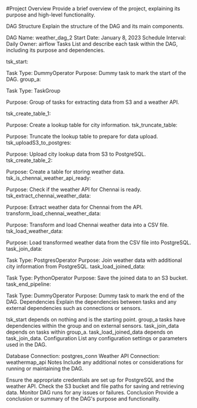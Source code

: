 #Project Overview
Provide a brief overview of the project, explaining its purpose and high-level functionality.

DAG Structure
Explain the structure of the DAG and its main components.

DAG Name: weather_dag_2
Start Date: January 8, 2023
Schedule Interval: Daily
Owner: airflow
Tasks
List and describe each task within the DAG, including its purpose and dependencies.

tsk_start:

Task Type: DummyOperator
Purpose: Dummy task to mark the start of the DAG.
group_a:

Task Type: TaskGroup

Purpose: Group of tasks for extracting data from S3 and a weather API.

tsk_create_table_1:

Purpose: Create a lookup table for city information.
tsk_truncate_table:

Purpose: Truncate the lookup table to prepare for data upload.
tsk_uploadS3_to_postgres:

Purpose: Upload city lookup data from S3 to PostgreSQL.
tsk_create_table_2:

Purpose: Create a table for storing weather data.
tsk_is_chennai_weather_api_ready:

Purpose: Check if the weather API for Chennai is ready.
tsk_extract_chennai_weather_data:

Purpose: Extract weather data for Chennai from the API.
transform_load_chennai_weather_data:

Purpose: Transform and load Chennai weather data into a CSV file.
tsk_load_weather_data:

Purpose: Load transformed weather data from the CSV file into PostgreSQL.
task_join_data:

Task Type: PostgresOperator
Purpose: Join weather data with additional city information from PostgreSQL.
task_load_joined_data:

Task Type: PythonOperator
Purpose: Save the joined data to an S3 bucket.
task_end_pipeline:

Task Type: DummyOperator
Purpose: Dummy task to mark the end of the DAG.
Dependencies
Explain the dependencies between tasks and any external dependencies such as connections or sensors.

tsk_start depends on nothing and is the starting point.
group_a tasks have dependencies within the group and on external sensors.
task_join_data depends on tasks within group_a.
task_load_joined_data depends on task_join_data.
Configuration
List any configuration settings or parameters used in the DAG.

Database Connection: postgres_conn
Weather API Connection: weathermap_api
Notes
Include any additional notes or considerations for running or maintaining the DAG.

Ensure the appropriate credentials are set up for PostgreSQL and the weather API.
Check the S3 bucket and file paths for saving and retrieving data.
Monitor DAG runs for any issues or failures.
Conclusion
Provide a conclusion or summary of the DAG's purpose and functionality.
